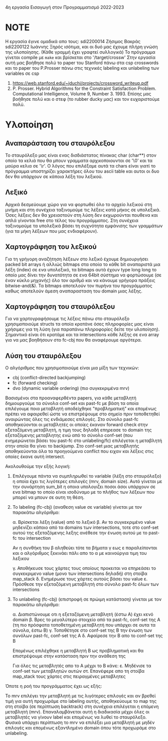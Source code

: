 4η εργασία Εισαγωγή στον Προγραμματισμό 2022-2023


# NOTE
Η εργασία έγινε ομαδικά απο τους:
sdi2200014 Ζήσιμος Βακράς
sdi2200122 Ιωάννης Ξηρός
ισότιμα, και οι δυό μας έχουμε πλήρη γνώση της υλοποίησης.
(Κάθε γραμμή έχει γραφτεί συλλογικά)
Το πρόγραμμα γίνεται compile με `make` και βρίσκεται στο '/target/crossw'
Στην εργασία αυτή μας βοήθησε πολύ το paper του Stanford πάνω στα csp crosswords
και το paper του P.Prosser πάνω στις τεχνικές labeling και unlabeling των variables σε csp
1. https://web.stanford.edu/~jduchi/projects/crossword_writeup.pdf
2. P. Prosser. Hybrid Algorithms for the Constraint Satisfaction Problem.
Computational Intelligence, Volume 9, Number 3. 1993.
Επίσης μας βοήθησε πολύ και ο στεφ (το rubber ducky μας) και τον ευχαριστούμε πολύ.

# Υλοποίηση
## Αναπαράσταση του σταυρόλεξου


Το σταυρόλεξο μας είναι ενας δισδιάστατος πίνακας char (char**) στον οποίο
τα κελιά που θα μπουν γραμματα αρχικοποιουνται σε '\0' και τα μαύρα κελια
σε '\r'. Ο λόγος που επιλέξαμε αυτά τα chars είναι γιατί το πρόγραμμα 
υποστηρίζει χαρακτήρες όλου του ascii table και αυτοι οι δυο δεν θα υπάρχουν 
σε κάποια λέξη του λεξικού.


## Λεξικό 


Αρχικά δεσμεύουμε χώρο για να φορτωθεί όλο το αρχείο λεξικού στη μνήμη και στη συνέχεια 
ταξινομούμε τις λέξεις κατά μήκος σε υπολεξικά. Όσες λέξεις δεν θα χρειαστούν 
στη λύση δεν εκχωρούνται πουθενα και απλά γίνονται free στο τέλος του
προγράμματος. Στη συνέχεια ταξινομούμε τα υπολεξικά βάσει τη συχνότητα 
εμφάνισης των γραμμάτων (για τα μήκη λέξεων που μας ενδιαφέρουν).


## Χαρτογράφηση του λεξικού 


Για τη γρήγορη αναζήτηση λέξεων στο λεξικό έχουμε δημιουργήσει packed bit 
arrays ή αλλιώς bitmaps στα οποία το κάθε bit αναπαριστά μια λέξη (index) 
σε ενα υπολεξικό, τα bitmaps αυτά έχουν type long long το οποίο μας δίνει 
την δυνατότητα σε ενα 64bit σύστημα να φορτώσουμε (σε έναν κύκλο μηχανής)
όλο τον αριθμό και να κάνουμε γρήγορα πράξεις bitwise-and(&).
Τα bitmaps αποτελούν τον πυρήνα του προγράμματος καθως αποτελούν άμεση 
αναπαρασταση του domain μιας λέξης.


## Χαρτογράφηση του σταυρόλεξου


Για να χαρτογραφήσουμε τις λέξεις πάνω στο σταυρόλεξο χρησιμοποιούμε structs
τα οποία κρατάνε όσες πληροφορίες μας είναι χρήσιμες για τη λύση (για παραπάνω 
πληροφορίες δείτε την υλοποίηση). Σημαντικό είναι ότι κρατάμε και τα intersections
κάθε λέξης σε ενα array για να μας βοηθήσουν στο fc-cbj που θα αναφέρουμε αργότερα.


## Λύση του σταυρόλεξου 


Ο αλγόριθμος που χρησιμοποιούμε είναι μια μίξη των τεχνικών:
- cbj (conflict-directed backjumping) 
- fc (forward checking)
- dvo (dynamic variable ordering) (πιο συγκεκριμένα mrv)


Βασισμένοι στα προαναφερθέντα papers, για κάθε μεταβλητή δημιουργούμε 
τα σύνολα conf-set και past-fc με βάση τα οποία επιλέγουμε ποια μεταβλητή 
αποδείχθηκε "προβληματική" και επομένως πρέπει να αφαιρεθεί ώστε να 
επιστρέψουμε στο σημείο πριν τοποθετηθεί αναιρώντας όλες τις ενδιάμεσες επιλογές.
Στο σύνολο past-fc αποθηκεύονται οι μεταβλητές οι οποίες έκαναν forward check 
στην εξεταζόμενη μεταβλητή, η τιμη τους δηλαδή επηρεασε το domain της εξεταζόμενης μεταβλητης
ενώ από το σύνολο conf-set (που ενημερώνεται βάσει του past-fc στο unlabeling/fc) 
επιλέγεται η μεταβλητή στην οποία θα γίνει το backjump. Στο conf-set μιας μεταβλητής 
αποθηκεύονται όλα τα προηγούμενα conflict που ειχαν και λέξεις στις οποίες έκανε αυτή intersect.


Ακολουθούμε την εξής λογική:


1. Επιλέγουμε πάντα να συμπληρωθεί το variable (λέξη στο σταυρόλεξο) η οποία 
έχει τις λιγότερες επιλογές (mrv, domain size). Αυτό γίνεται με την συνάρτηση 
sum_bit η οποια υπολογιζει ποσοι άσοι υπάρχουν σε ενα bitmap 
το οποίο είναι ισοδύναμο με το πλήθος των λέξεων που μπορεί να μπουν σε αυτη τη θέση.


2. Το labeling (fc-cbj) (αναθεση value σε variable) γίνεται με τον παρακάτω αλγόριθμο:

    α. Βρίσκεται λέξη (value) από το λεξικό
    β. Αν το συγκεκριμένο value μηδενίζει κάποιο από τα domains των
    intersections, τοτε στο conf-set αυτού της εξεταζόμενης λεξης
    ανέθεσε την ένωση αυτού με το past-fc του intersection

    Αν η συνθήκη του β αληθεύει τότε τα βήματα γ εως ε παραλείπονται 
    και ο αλγόριθμος ξεκινάει πάλι απο το α με καινούργια τιμη του λεξικου
        
    γ. Αποθήκευσε τους χάρτες τους οποίους προκειται να επηρεάσει το συγκεκριμενο value
    (μονο των intersections δηλαδή) στη στοίβα map_stack
    δ. Ενημέρωσε τους χάρτες αυτούς βάσει του value
    ε. Πρόσθεσε την εξεταζόμενη μεταβλητή στο σύνολο past-fc όλων των intersections

3. Το unlabeling (fc-cbj) (επιστροφή σε πρώιμη κατάσταση) γίνεται με τον παρακάτω αλγόριθμο:

    α. Διαπιστώνουμε οτι η εξεταζόμενη μεταβλητή (έστω Α) έχει κενό domain
    β. Βρες το μεγαλύτερο στοιχείο από τα past-fc, conf-set της Α
    (τη πιο πρόσφατα τοποθετημένη μεταβλητή που υπάρχει σε αυτα τα σύνολα, έστω B)
    γ. Τοποθέτησε στο conf-set της B την ένωση των συνόλων past-fc, conf-set της Α
    δ. Αφαίρεσε την Β απο το conf-set της Β

    Επομένως επιλέχθηκε η μεταβλητή Β ως προβληματική 
    και θα επιστρέψουμε στην κατάσταση πριν την ανάθεση της

    Για όλες τις μεταβλητές απο το Α μέχρι το Β κάνε:
    ε. Μηδένισε τα conf-set των μεταβλητών αυτών 
    στ. Επανέφερε απο τη στοίβα map_stack τους χάρτες στις πειραγμένες μεταβλητες

Όποτε η ροή του προγράμματος έχει ως εξής:

Το mrv επιλέγει την μεταβλητή με τις λιγότερες επιλογές και αν βρεθεί τιμή για αυτή προχωράμε στο
labeling αυτής, αποθηκεύουμε το map της στη στοίβα (σε περίπτωση backtrack) στη συνέχεια επιλέγεται
η επόμενη μεταβλητή (mrv). Επαναλαμβάνεται αυτή η διαδικασία μέχρι όλες οι μεταβλητές να γίνουν label
και επομένως να λυθεί το σταυρόλεξο. Φυσικά υπάρχει περίπτωση το mrv να επιλέξει μια μεταβλητή με μηδέν
επιλογές και επομένως εξαντλημένο domain όπου τότε προχωράμε στο unlabeling.

